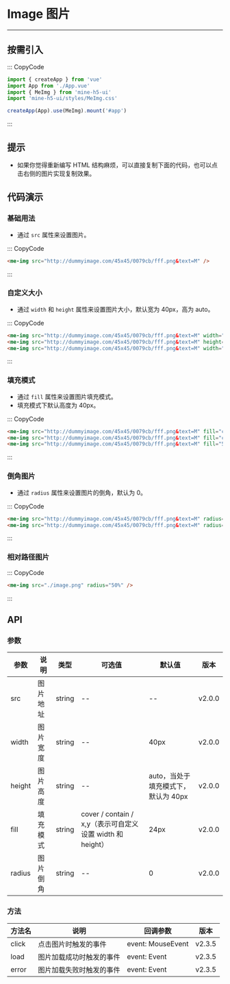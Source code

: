 # Image 图片

---

## 按需引入

::: CopyCode

```ts
import { createApp } from 'vue'
import App from './App.vue'
import { MeImg } from 'mine-h5-ui'
import 'mine-h5-ui/styles/MeImg.css'

createApp(App).use(MeImg).mount('#app')
```

:::

## 提示

- 如果你觉得重新编写 HTML 结构麻烦，可以直接复制下面的代码，也可以点击右侧的图片实现复制效果。

## 代码演示

### 基础用法

- 通过 `src` 属性来设置图片。

::: CopyCode

```html
<me-img src="http://dummyimage.com/45x45/0079cb/fff.png&text=M" />
```

:::

### 自定义大小

- 通过 `width` 和 `height` 属性来设置图片大小，默认宽为 40px，高为 auto。

::: CopyCode

```html
<me-img src="http://dummyimage.com/45x45/0079cb/fff.png&text=M" width="45px" />
<me-img src="http://dummyimage.com/45x45/0079cb/fff.png&text=M" height="45px" />
<me-img src="http://dummyimage.com/45x45/0079cb/fff.png&text=M" width="45px" height="45px" />
```

:::

### 填充模式

- 通过 `fill` 属性来设置图片填充模式。
- 填充模式下默认高度为 40px。

::: CopyCode

```html
<me-img src="http://dummyimage.com/45x45/0079cb/fff.png&text=M" fill="cover" />
<me-img src="http://dummyimage.com/45x45/0079cb/fff.png&text=M" fill="contain" />
<me-img src="http://dummyimage.com/45x45/0079cb/fff.png&text=M" fill="50% auto" />
```

:::

### 倒角图片

- 通过 `radius` 属性来设置图片的倒角，默认为 0。

::: CopyCode

```html
<me-img src="http://dummyimage.com/45x45/0079cb/fff.png&text=M" radius="50%" />
<me-img src="http://dummyimage.com/45x45/0079cb/fff.png&text=M" radius="6px" />
```

:::

### 相对路径图片

::: CopyCode

```html
<me-img src="./image.png" radius="50%" />
```

:::

## API

### 参数

| 参数   | 说明     | 类型   | 可选值                                                    | 默认值                              | 版本   |
| ------ | -------- | ------ | --------------------------------------------------------- | ----------------------------------- | ------ |
| src    | 图片地址 | string | --                                                        | --                                  | v2.0.0 |
| width  | 图片宽度 | string | --                                                        | 40px                                | v2.0.0 |
| height | 图片高度 | string | --                                                        | auto，当处于填充模式下，默认为 40px | v2.0.0 |
| fill   | 填充模式 | string | cover / contain / x,y（表示可自定义设置 width 和 height） | 24px                                | v2.0.0 |
| radius | 图片倒角 | string | --                                                        | 0                                   | v2.0.0 |

### 方法

| 方法名 | 说明                     | 回调参数          | 版本   |
| ------ | ------------------------ | ----------------- | ------ |
| click  | 点击图片时触发的事件     | event: MouseEvent | v2.3.5 |
| load   | 图片加载成功时触发的事件 | event: Event      | v2.3.5 |
| error  | 图片加载失败时触发的事件 | event: Event      | v2.3.5 |
